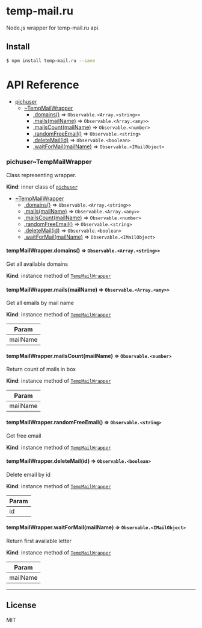 
# temp-mail.ru
Node.js wrapper for temp-mail.ru api.



## Install

```sh
$ npm install temp-mail.ru --save
```

# API Reference
    
* [pichuser](#module_pichuser)
    * [~TempMailWrapper](#module_pichuser..TempMailWrapper)
        * [.domains()](#module_pichuser..TempMailWrapper+domains) ⇒ <code>Observable.&lt;Array.&lt;string&gt;&gt;</code>
        * [.mails(mailName)](#module_pichuser..TempMailWrapper+mails) ⇒ <code>Observable.&lt;Array.&lt;any&gt;&gt;</code>
        * [.mailsCount(mailName)](#module_pichuser..TempMailWrapper+mailsCount) ⇒ <code>Observable.&lt;number&gt;</code>
        * [.randomFreeEmail()](#module_pichuser..TempMailWrapper+randomFreeEmail) ⇒ <code>Observable.&lt;string&gt;</code>
        * [.deleteMail(id)](#module_pichuser..TempMailWrapper+deleteMail) ⇒ <code>Observable.&lt;boolean&gt;</code>
        * [.waitForMail(mailName)](#module_pichuser..TempMailWrapper+waitForMail) ⇒ <code>Observable.&lt;IMailObject&gt;</code>

<a name="module_pichuser..TempMailWrapper"></a>

### pichuser~TempMailWrapper
Class representing wrapper.

**Kind**: inner class of <code>[pichuser](#module_pichuser)</code>  

* [~TempMailWrapper](#module_pichuser..TempMailWrapper)
    * [.domains()](#module_pichuser..TempMailWrapper+domains) ⇒ <code>Observable.&lt;Array.&lt;string&gt;&gt;</code>
    * [.mails(mailName)](#module_pichuser..TempMailWrapper+mails) ⇒ <code>Observable.&lt;Array.&lt;any&gt;&gt;</code>
    * [.mailsCount(mailName)](#module_pichuser..TempMailWrapper+mailsCount) ⇒ <code>Observable.&lt;number&gt;</code>
    * [.randomFreeEmail()](#module_pichuser..TempMailWrapper+randomFreeEmail) ⇒ <code>Observable.&lt;string&gt;</code>
    * [.deleteMail(id)](#module_pichuser..TempMailWrapper+deleteMail) ⇒ <code>Observable.&lt;boolean&gt;</code>
    * [.waitForMail(mailName)](#module_pichuser..TempMailWrapper+waitForMail) ⇒ <code>Observable.&lt;IMailObject&gt;</code>

<a name="module_pichuser..TempMailWrapper+domains"></a>

#### tempMailWrapper.domains() ⇒ <code>Observable.&lt;Array.&lt;string&gt;&gt;</code>
Get all available domains

**Kind**: instance method of <code>[TempMailWrapper](#module_pichuser..TempMailWrapper)</code>  
<a name="module_pichuser..TempMailWrapper+mails"></a>

#### tempMailWrapper.mails(mailName) ⇒ <code>Observable.&lt;Array.&lt;any&gt;&gt;</code>
Get all emails by mail name

**Kind**: instance method of <code>[TempMailWrapper](#module_pichuser..TempMailWrapper)</code>  

| Param |
| --- |
| mailName | 

<a name="module_pichuser..TempMailWrapper+mailsCount"></a>

#### tempMailWrapper.mailsCount(mailName) ⇒ <code>Observable.&lt;number&gt;</code>
Return count of mails in box

**Kind**: instance method of <code>[TempMailWrapper](#module_pichuser..TempMailWrapper)</code>  

| Param |
| --- |
| mailName | 

<a name="module_pichuser..TempMailWrapper+randomFreeEmail"></a>

#### tempMailWrapper.randomFreeEmail() ⇒ <code>Observable.&lt;string&gt;</code>
Get free email

**Kind**: instance method of <code>[TempMailWrapper](#module_pichuser..TempMailWrapper)</code>  
<a name="module_pichuser..TempMailWrapper+deleteMail"></a>

#### tempMailWrapper.deleteMail(id) ⇒ <code>Observable.&lt;boolean&gt;</code>
Delete email by id

**Kind**: instance method of <code>[TempMailWrapper](#module_pichuser..TempMailWrapper)</code>  

| Param |
| --- |
| id | 

<a name="module_pichuser..TempMailWrapper+waitForMail"></a>

#### tempMailWrapper.waitForMail(mailName) ⇒ <code>Observable.&lt;IMailObject&gt;</code>
Return first available letter

**Kind**: instance method of <code>[TempMailWrapper](#module_pichuser..TempMailWrapper)</code>  

| Param |
| --- |
| mailName | 


* * *

## License

MIT